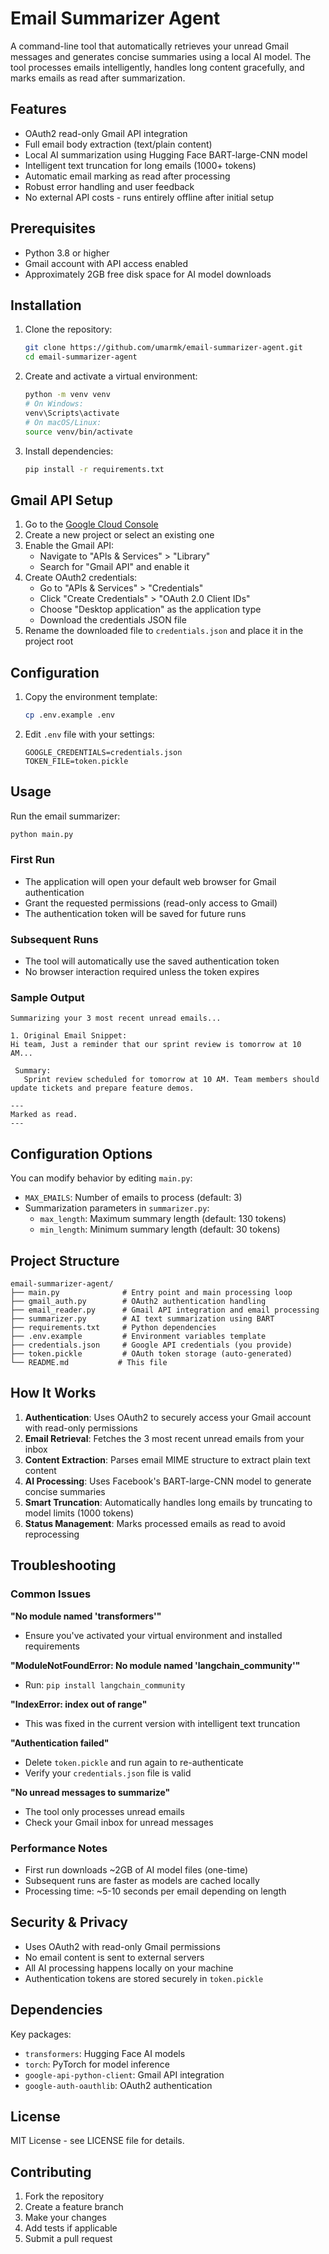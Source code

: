 # Email Summarizer Agent

A command-line tool that automatically retrieves your unread Gmail messages and generates concise summaries using a local AI model. The tool processes emails intelligently, handles long content gracefully, and marks emails as read after summarization.

## Features

- OAuth2 read-only Gmail API integration
- Full email body extraction (text/plain content)
- Local AI summarization using Hugging Face BART-large-CNN model
- Intelligent text truncation for long emails (1000+ tokens)
- Automatic email marking as read after processing
- Robust error handling and user feedback
- No external API costs - runs entirely offline after initial setup

## Prerequisites

- Python 3.8 or higher
- Gmail account with API access enabled
- Approximately 2GB free disk space for AI model downloads

## Installation

1. Clone the repository:

   ```bash
   git clone https://github.com/umarmk/email-summarizer-agent.git
   cd email-summarizer-agent
   ```

2. Create and activate a virtual environment:

   ```bash
   python -m venv venv
   # On Windows:
   venv\Scripts\activate
   # On macOS/Linux:
   source venv/bin/activate
   ```

3. Install dependencies:
   ```bash
   pip install -r requirements.txt
   ```

## Gmail API Setup

1. Go to the [Google Cloud Console](https://console.cloud.google.com/)
2. Create a new project or select an existing one
3. Enable the Gmail API:
   - Navigate to "APIs & Services" > "Library"
   - Search for "Gmail API" and enable it
4. Create OAuth2 credentials:
   - Go to "APIs & Services" > "Credentials"
   - Click "Create Credentials" > "OAuth 2.0 Client IDs"
   - Choose "Desktop application" as the application type
   - Download the credentials JSON file
5. Rename the downloaded file to `credentials.json` and place it in the project root

## Configuration

1. Copy the environment template:

   ```bash
   cp .env.example .env
   ```

2. Edit `.env` file with your settings:
   ```
   GOOGLE_CREDENTIALS=credentials.json
   TOKEN_FILE=token.pickle
   ```

## Usage

Run the email summarizer:

```bash
python main.py
```

### First Run

- The application will open your default web browser for Gmail authentication
- Grant the requested permissions (read-only access to Gmail)
- The authentication token will be saved for future runs

### Subsequent Runs

- The tool will automatically use the saved authentication token
- No browser interaction required unless the token expires

### Sample Output

```
Summarizing your 3 most recent unread emails...

1. Original Email Snippet:
Hi team, Just a reminder that our sprint review is tomorrow at 10 AM...

 Summary:
   Sprint review scheduled for tomorrow at 10 AM. Team members should update tickets and prepare feature demos.

---
Marked as read.
---
```

## Configuration Options

You can modify behavior by editing `main.py`:

- `MAX_EMAILS`: Number of emails to process (default: 3)
- Summarization parameters in `summarizer.py`:
  - `max_length`: Maximum summary length (default: 130 tokens)
  - `min_length`: Minimum summary length (default: 30 tokens)

## Project Structure

```
email-summarizer-agent/
├── main.py              # Entry point and main processing loop
├── gmail_auth.py        # OAuth2 authentication handling
├── email_reader.py      # Gmail API integration and email processing
├── summarizer.py        # AI text summarization using BART
├── requirements.txt     # Python dependencies
├── .env.example         # Environment variables template
├── credentials.json     # Google API credentials (you provide)
├── token.pickle         # OAuth token storage (auto-generated)
└── README.md           # This file
```

## How It Works

1. **Authentication**: Uses OAuth2 to securely access your Gmail account with read-only permissions
2. **Email Retrieval**: Fetches the 3 most recent unread emails from your inbox
3. **Content Extraction**: Parses email MIME structure to extract plain text content
4. **AI Processing**: Uses Facebook's BART-large-CNN model to generate concise summaries
5. **Smart Truncation**: Automatically handles long emails by truncating to model limits (1000 tokens)
6. **Status Management**: Marks processed emails as read to avoid reprocessing

## Troubleshooting

### Common Issues

**"No module named 'transformers'"**

- Ensure you've activated your virtual environment and installed requirements

**"ModuleNotFoundError: No module named 'langchain_community'"**

- Run: `pip install langchain_community`

**"IndexError: index out of range"**

- This was fixed in the current version with intelligent text truncation

**"Authentication failed"**

- Delete `token.pickle` and run again to re-authenticate
- Verify your `credentials.json` file is valid

**"No unread messages to summarize"**

- The tool only processes unread emails
- Check your Gmail inbox for unread messages

### Performance Notes

- First run downloads ~2GB of AI model files (one-time)
- Subsequent runs are faster as models are cached locally
- Processing time: ~5-10 seconds per email depending on length

## Security & Privacy

- Uses OAuth2 with read-only Gmail permissions
- No email content is sent to external servers
- All AI processing happens locally on your machine
- Authentication tokens are stored securely in `token.pickle`

## Dependencies

Key packages:

- `transformers`: Hugging Face AI models
- `torch`: PyTorch for model inference
- `google-api-python-client`: Gmail API integration
- `google-auth-oauthlib`: OAuth2 authentication

## License

MIT License - see LICENSE file for details.

## Contributing

1. Fork the repository
2. Create a feature branch
3. Make your changes
4. Add tests if applicable
5. Submit a pull request
